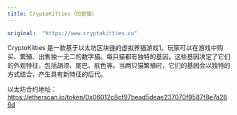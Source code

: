 ```yaml
---
title: CryptoKitties（加密猫）
---
```

```yaml
original:  "https://www.cryptokitties.co"
```

CryptoKitties 是一款基于以太坊区块链的虚拟养猫游戏1。玩家可以在游戏中购买、繁殖、出售独一无二的数字猫。每只猫都有独特的基因，这些基因决定了它们的外观特征，包括胡须、尾巴、肤色等。当两只猫繁殖时，它们的基因会以独特的方式结合，产生具有新特征的后代。

以太坊合约地址： https://etherscan.io/token/0x06012c8cf97bead5deae237070f9587f8e7a266d